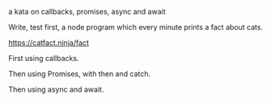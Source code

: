 
a kata on callbacks, promises, async and await

Write, test first, a node program which every minute prints a fact about cats.

  https://catfact.ninja/fact
  
First using callbacks.

Then using Promises, with then and catch.

Then using async and await.



